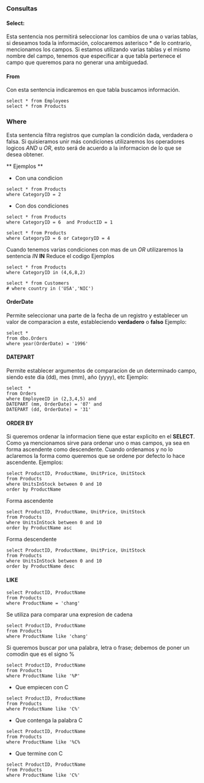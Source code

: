 ### Consultas
#### Select:
Esta sentencia nos permitirá seleccionar los cambios de una o varias tablas, si deseamos toda la información, colocaremos asterisco  * de lo contrario, mencionamos los campos. Si estamos utilizando varias tablas y el mismo nombre del campo, tenemos que especificar a que tabla pertenece el campo que queremos para no generar una ambiguedad.

#### From
Con esta sentencia indicaremos en que tabla buscamos información.
```
select * from Employees
select * from Products
```
### Where
Esta sentencia filtra registros que cumplan la condición dada, verdadera o falsa. Si quisieramos unir más condiciones utilizaremos los operadores logicos *AND*  u *OR*, esto será de acuerdo a la informacion de lo que se desea obtener.

** Ejemplos **
* Con una condicion
```
select * from Products
where CategoryID = 2
```
* Con dos condiciones
```
select * from Products
where CategoryID = 6  and ProductID = 1
```
```
select * from Products
where CategoryID = 6 or CategoryID = 4
```
Cuando tenemos varias condiciones con mas de un *OR* utilizaremos la sentencia *IN*
	**IN** Reduce el codigo 
Ejemplos
```
select * from Products
where CategoryID in (4,6,8,2)
```
```
select * from Customers
# where country in ('USA','NIC')
```

#### OrderDate
Permite seleccionar una parte de la fecha de un registro y establecer un valor de comparacion a este, estableciendo **verdadero** o **falso**
Ejemplo:
```
select * 
from dbo.Orders
where year(OrderDate) = '1996'
```

#### DATEPART
Permite establecer argumentos de comparacion de un determinado campo, siendo este dia (dd), mes (mm), año (yyyy), etc
Ejemplo:
```
select  *
from Orders
where EmployeeID in (2,3,4,5) and
DATEPART (mm, OrderDate) = '07' and
DATEPART (dd, OrderDate) = '31'
```

#### ORDER BY
Si queremos ordenar la informacion tiene que estar explicito en el **SELECT**. Como ya mencionamos sirve para ordenar uno o mas campos, ya sea en forma ascendente como descendente. Cuando ordenamos y no lo aclaremos la forma como queremos que se ordene por defecto lo hace ascendente.
Ejemplos:
```
select ProductID, ProductName, UnitPrice, UnitStock
from Products
where UnitsInStock between 0 and 10
order by ProductName
```
Forma ascendente
```
select ProductID, ProductName, UnitPrice, UnitStock
from Products
where UnitsInStock between 0 and 10
order by ProductName asc
```
Forma descendente
```
select ProductID, ProductName, UnitPrice, UnitStock
from Products
where UnitsInStock between 0 and 10
order by ProductName desc
```

#### LIKE
```
select ProductID, ProductName
from Products
where ProductName = 'chang'
```
Se utiliza para comparar una expresion de cadena
```
select ProductID, ProductName
from Products
where ProductName like 'chang'
```

Si queremos buscar por una palabra, letra o frase; debemos de poner un comodin que es el signo %
```
select ProductID, ProductName
from Products
where ProductName like '%P'
```

* Que empiecen con C
```
select ProductID, ProductName
from Products
where ProductName like 'C%'
```
* Que contenga la palabra C
```
select ProductID, ProductName
from Products
where ProductName like '%C%
```
* Que termine con C
```
select ProductID, ProductName
from Products
where ProductName like 'C%'
```
